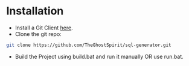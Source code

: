 # Installation
- Install a Git Client [here](https://git-scm.com/).
- Clone the git repo:
```bash
git clone https://github.com/TheGhostSpirit/sql-generator.git
```
- Build the Project using build.bat and run it manually OR use run.bat.